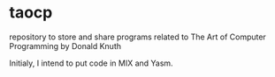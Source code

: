 # taocp
repository to store and share programs related to The Art of Computer Programming by Donald Knuth

Initialy, I intend to put code in MIX and Yasm.
